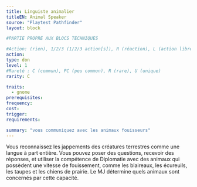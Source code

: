 ```yaml
---
title: Linguiste animalier
titleEN: Animal Speaker
source: "Playtest Pathfinder"
layout: block

#PARTIE PROPRE AUX BLOCS TECHNIQUES

#Action: (rien), 1/2/3 (1/2/3 action[s]), R (réaction), L (action libre)
action: 
type: don
level: 1
#Rareté : C (commun), PC (peu commun), R (rare), U (unique)
rarity: C

traits:
  - gnome
prerequisites:
frequency:
cost:
trigger:
requirements:

summary: "vous communiquez avec les animaux fouisseurs"
---
```


Vous reconnaissez les jappements des créatures terrestres comme une langue à part entière. Vous pouvez poser des questions, recevoir des réponses, et utiliser la compétence de Diplomatie avec des animaux qui possèdent une vitesse de fouissement, comme les blaireaux, les écureuils, les taupes et les chiens de prairie. Le MJ détermine quels animaux sont concernés par cette capacité.